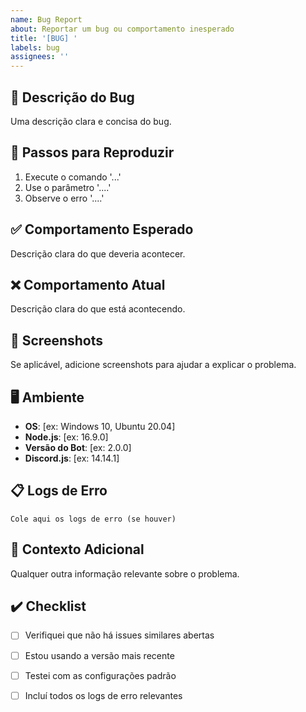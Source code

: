 ```yaml
---
name: Bug Report
about: Reportar um bug ou comportamento inesperado
title: '[BUG] '
labels: bug
assignees: ''
---
```


## 🐛 Descrição do Bug
Uma descrição clara e concisa do bug.

## 📝 Passos para Reproduzir
1. Execute o comando '...'
2. Use o parâmetro '....'
3. Observe o erro '....'

## ✅ Comportamento Esperado
Descrição clara do que deveria acontecer.

## ❌ Comportamento Atual
Descrição clara do que está acontecendo.

## 📸 Screenshots
Se aplicável, adicione screenshots para ajudar a explicar o problema.

## 🖥️ Ambiente
- **OS**: [ex: Windows 10, Ubuntu 20.04]
- **Node.js**: [ex: 16.9.0]
- **Versão do Bot**: [ex: 2.0.0]
- **Discord.js**: [ex: 14.14.1]

## 📋 Logs de Erro
```
Cole aqui os logs de erro (se houver)
```

## 📌 Contexto Adicional
Qualquer outra informação relevante sobre o problema.

## ✔️ Checklist
- [ ] Verifiquei que não há issues similares abertas
- [ ] Estou usando a versão mais recente
- [ ] Testei com as configurações padrão
- [ ] Incluí todos os logs de erro relevantes

